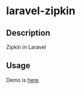 # laravel-zipkin
## Description
Zipkin in Laravel

## Usage
Demo is [here](https://github.com/luoxiaojun1992/laravel-zipkin-demo).